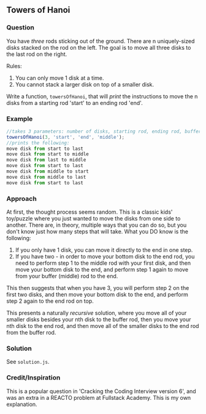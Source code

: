 ## Towers of Hanoi

### Question

You have *three* rods sticking out of the ground. There are n uniquely-sized disks stacked on the rod on the left. The goal is to move all three disks to the last rod on the right.

Rules:
1. You can only move 1 disk at a time.
2. You cannot stack a larger disk on top of a smaller disk.

Write a function, `towersOfHanoi`, that will *print* the instructions to move the n disks from a starting rod 'start' to an ending rod 'end'.

### Example
```js
//takes 3 parameters: number of disks, starting rod, ending rod, buffer rod
towersOfHanoi(3, 'start', 'end', 'middle');
//prints the following:
move disk from start to last
move disk from start to middle
move disk from last to middle
move disk from start to last
move disk from middle to start
move disk from middle to last
move disk from start to last
```

### Approach
At first, the thought process seems random. This is a classic kids' toy/puzzle where you just wanted to move the disks from one side to another. There are, in theory, multiple ways that you can do so, but you don't know just how many steps that will take. What you DO know is the following:
1. If you only have 1 disk, you can move it directly to the end in one step.
2.  If you have two - in order to move your bottom disk to the end rod, you need to perform step 1 to the middle rod with your first disk, and then move your bottom disk to the end, and perform step 1 again to move from your buffer (middle) rod to the end.

This then suggests that when you have 3, you will perform step 2 on the first two disks, and then move your bottom disk to the end, and perform step 2 again to the end rod on top.

This presents a naturally *recursive* solution, where you move all of your smaller disks besides your nth disk to the buffer rod, then you move your nth disk to the end rod, and then move all of the smaller disks to the end rod from the buffer rod.

### Solution
See `solution.js`.

### Credit/Inspiration
This is a popular question in 'Cracking the Coding Interview version 6', and was an extra in a REACTO problem at Fullstack Academy. This is my own explanation.
